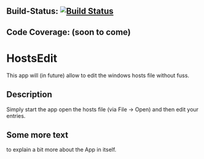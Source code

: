 Build-Status: [![Build Status](https://travis-ci.org/mitoskalandiel/HostsEdit.svg?branch=master)](https://travis-ci.org/mitoskalandiel/HostsEdit)
---
Code Coverage: (soon to come)
---
# HostsEdit
This app will (in future) allow to edit the windows hosts file without fuss.
## Description
Simply start the app open the hosts file (via File -> Open) and then edit your entries.
## Some more text
to explain a bit more about the App in itself.
